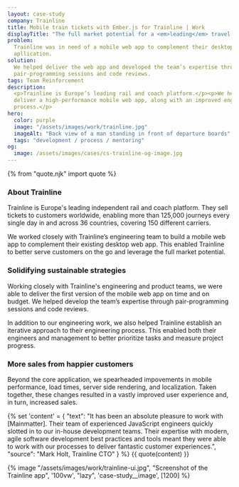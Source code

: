 ```yaml
---
layout: case-study
company: Trainline
title: Mobile train tickets with Ember.js for Trainline | Work
displayTitle: "The full market potential for a <em>leading</em> travel platform"
problem:
  Trainline was in need of a mobile web app to complement their desktop
  apllication.
solution:
  We helped deliver the web app and developed the team’s expertise through
  pair-programming sessions and code reviews.
tags: Team Reinforcement
description:
  <p>Trainline is Europe’s leading rail and coach platform.</p><p>We helped them
  deliver a high-performance mobile web app, along with an improved engineering
  process.</p>
hero:
  color: purple
  image: "/assets/images/work/trainline.jpg"
  imageAlt: "Back view of a man standing in front of departure boards"
  tags: "development / process / mentoring"
og:
  image: /assets/images/cases/cs-trainline-og-image.jpg
---
```


{% from "quote.njk" import quote %}

<div class="case-study__section">
  <h3 class="case-study__heading">About Trainline</h3>
  <div class="case-study__text">
    <p class="h4">Trainline is Europe's leading independent rail and coach platform. They sell tickets to customers worldwide, enabling more than 125,000 journeys every single day in and across 36 countries, covering 150 different carriers.</p>
    <p>We worked closely with Trainline’s engineering team to build a mobile web app to complement their existing desktop web app. This enabled Trainline to better serve customers on the go and leverage the full market potential.</p>
  </div>
</div>

<div class="case-study__section">
  <h3 class="case-study__heading">Solidifying sustainable strategies</h3>
  <div class="case-study__text">
    <p>Working closely with Trainline's engineering and product teams, we were able to deliver the first version of the mobile web app on time and on budget. We helped develop the team’s expertise through pair-programming sessions and code reviews.</p>
    <p>In addition to our engineering work, we also helped Trainline establish an iterative approach to their engineering process. This enabled both their engineers and management to better prioritize tasks and measure project progress.</p>
  </div>
</div>

<div class="case-study__section">
  <h3 class="case-study__heading">More sales from happier customers</h3>
  <div class="case-study__text">
    <p>Beyond the core application, we spearheaded impovements in mobile performance, load times, server side rendering, and localization. Taken together, these changes resulted in a vastly improved user experience and, in turn, increased sales.</p>
  </div>
</div>

{% set 'content' = {
  "text": "It has been an absolute pleasure to work with [Mainmatter]. Their team of experienced JavaScript engineers quickly slotted in to our in-house development teams. Their expertise with modern, agile software development best practices and tools meant they were able to work with our processes to deliver fantastic customer experiences.",
  "source": "Mark Holt, Trainline CTO"
} %} {{ quote(content) }}

<div class="case-study__image-wrapper">
  {% image "/assets/images/work/trainline-ui.jpg", "Screenshot of the Trainline app", '100vw', "lazy", 'case-study__image', [1200] %}
</div>
